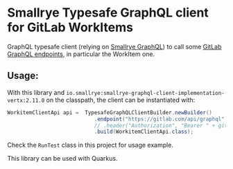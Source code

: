 # Smallrye Typesafe GraphQL client for GitLab WorkItems

GraphQL typesafe client (relying on [Smallrye GraphQL](https://smallrye.io/smallrye-graphql/)) to call some [GitLab GraphQL endpoints](https://docs.gitlab.com/ee/api/graphql/reference/), in particular the WorkItem one.

## Usage:

With this library and `io.smallrye:smallrye-graphql-client-implementation-vertx:2.11.0` on the classpath, the client can be instantiated with:

```java
WorkitemClientApi api =  TypesafeGraphQLClientBuilder.newBuilder()
                            .endpoint("https://gitlab.com/api/graphql")
                            // .header("Authorization", "Bearer " + gitlabToken)
                            .build(WorkitemClientApi.class);
```

Check the `RunTest` class in this project for usage example.

This library can be used with Quarkus.
